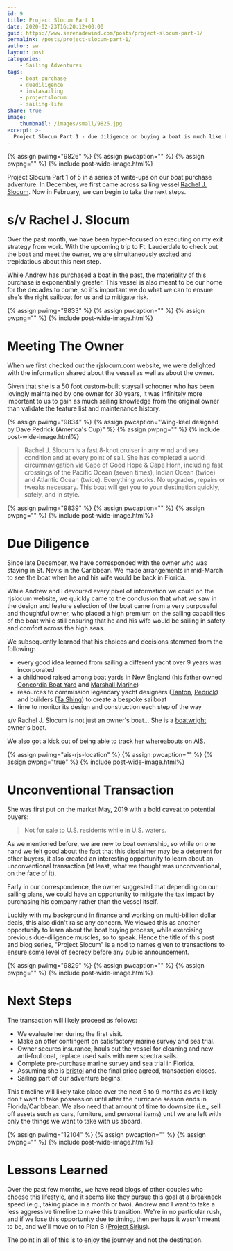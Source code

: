 ```yaml
---
id: 9
title: Project Slocum Part 1
date: 2020-02-23T16:20:12+00:00
guid: https://www.serenadewind.com/posts/project-slocum-part-1/
permalink: /posts/project-slocum-part-1/
author: sw
layout: post
categories:
    - Sailing Adventures
tags:
    - boat-purchase
    - duediligence
    - instasailing
    - projectslocum
    - sailing-life
share: true
image:
    thumbnail: /images/small/9826.jpg 
excerpt: >-
  Project Slocum Part 1 - due diligence on buying a boat is much like buying a house. Just as you may make an offer contingent on several variables, in the case of buying a boat it will be contingent on a marine survey and a sea trial. 
---
```

{% assign pwimg="9826" %}
{% assign pwcaption="" %}
{% assign pwpng="" %}
{% include post-wide-image.html%}


Project Slocum Part 1 of 5 in a series of write-ups on our boat purchase adventure. In December, we first came across sailing vessel [Rachel J. Slocum](https://serenadewind.com/posts/when-first-we-saw-rachel-j-slocum/ "Rachel J Slocum"). Now in February, we can begin to take the next steps.

# s/v Rachel J. Slocum

Over the past month, we have been hyper-focused on executing on my exit strategy from work. With the upcoming trip to Ft. Lauderdale to check out the boat and meet the owner, we are simultaneously excited and trepidatious about this next step.

While Andrew has purchased a boat in the past, the materiality of this purchase is exponentially greater. This vessel is also meant to be our home for the decades to come, so it's important we do what we can to ensure she's the right sailboat for us and to mitigate risk.

{% assign pwimg="9833" %}
{% assign pwcaption="" %}
{% assign pwpng="" %}
{% include post-wide-image.html%}


# Meeting The Owner

When we first checked out the rjslocum.com website, we were delighted with the information shared about the vessel as well as about the owner.

Given that she is a 50 foot custom-built staysail schooner who has been lovingly maintained by one owner for 30 years, it was infinitely more important to us to gain as much sailing knowledge from the original owner than validate the feature list and maintenance history.

{% assign pwimg="9834" %}
{% assign pwcaption="Wing-keel designed by Dave Pedrick (America's Cup)" %}
{% assign pwpng="" %}
{% include post-wide-image.html%}


>Rachel J. Slocum is a fast 8-knot cruiser in any wind and sea condition and at every point of sail.
>She has completed a world circumnavigation via Cape of Good Hope & Cape Horn, including fast crossings of the Pacific Ocean (seven times), Indian Ocean (twice) and Atlantic Ocean (twice). Everything works.
>No upgrades, repairs or tweaks necessary. This boat will get you to your destination quickly, safely, and in style.

{% assign pwimg="9839" %}
{% assign pwcaption="" %}
{% assign pwpng="" %}
{% include post-wide-image.html%}
 

# Due Diligence

Since late December, we have corresponded with the owner who was staying in St. Nevis in the Caribbean. We made arrangements in mid-March to see the boat when he and his wife would be back in Florida.

While Andrew and I devoured every pixel of information we could on the rjslocum website, we quickly came to the conclusion that what we saw in the design and feature selection of the boat came from a very purposeful and thoughtful owner, who placed a high premium on the sailing capabilities of the boat while still ensuring that he and his wife would be sailing in safety and comfort across the high seas. 

We subsequently learned that his choices and decisions stemmed from the following:

- every good idea learned from sailing a different yacht over 9 years was incorporated
- a childhood raised among boat yards in New England (his father owned [Concordia Boat Yard](https://www.concordiaboats.com/ "Concordia") and [Marshall Marine](https://www.marshallcat.com/ "Marshall Marine"))
- resources to commission legendary yacht designers ([Tanton](https://chauncey-tanton-wb7a.squarespace.com/ "Tanton"), [Pedrick](https://www.pedrickyacht.com/ "Pedrick")) and builders ([Ta Shing](http://www.tashingyachts.com.tw/ "Ta Shing Boatyard")) to create a bespoke sailboat
- time to monitor its design and construction each step of the way

s/v Rachel J. Slocum is not just an owner's boat... She is a [boatwright](https://www.dictionary.com/browse/boatwright "boatwright") owner's boat.

We also got a kick out of being able to track her whereabouts on [AIS](https://www.myshiptracking.com/?mmsi=235001830 "Find RJS"). 

{% assign pwimg="ais-rjs-location" %}
{% assign pwcaption="" %}
{% assign pwpng="true" %}
{% include post-wide-image.html%}


# Unconventional Transaction

She was first put on the market May, 2019 with a bold caveat to potential buyers:

>Not for sale to U.S. residents while in U.S. waters.

As we mentioned before, we are new to boat ownership, so while on one hand we felt good about the fact that this disclaimer may be a deterrent for other buyers, it also created an interesting opportunity to learn about an unconventional transaction (at least, what we thought was unconventional, on the face of it). 

Early in our correspondence, the owner suggested that depending on our sailing plans, we could have an opportunity to mitigate the tax impact by purchasing his company rather than the vessel itself.

Luckily with my background in finance and working on multi-billion dollar deals, this also didn't raise any concern. We viewed this as another opportunity to learn about the boat buying process, while exercising previous due-diligence muscles, so to speak. Hence the title of this post and blog series, "Project Slocum" is a nod to names given to transactions to ensure some level of secrecy before any public announcement. 

{% assign pwimg="9829" %}
{% assign pwcaption="" %}
{% assign pwpng="" %}
{% include post-wide-image.html%}
 

# Next Steps

The transaction will likely proceed as follows:

- We evaluate her during the first visit.
- Make an offer contingent on satisfactory marine survey and sea trial.
- Owner secures insurance, hauls out the vessel for cleaning and new anti-foul coat, replace used sails with new spectra sails.
- Complete pre-purchase marine survey and sea trial in Florida.
- Assuming she is [bristol](http://www.boatinspect.com/Insurance%20Survey.htm "bristol") and the final price agreed, transaction closes.
- Sailing part of our adventure begins!

This timeline will likely take place over the next 6 to 9 months as we likely don't want to take possession until after the hurricane season ends in Florida/Caribbean. We also need that amount of time to downsize (i.e., sell off assets such as cars, furniture, and personal items) until we are left with only the things we want to take with us aboard.

{% assign pwimg="12104" %}
{% assign pwcaption="" %}
{% assign pwpng="" %}
{% include post-wide-image.html%}
 

# Lessons Learned

Over the past few months, we have read blogs of other couples who choose this lifestyle, and it seems like they pursue this goal at a breakneck speed (e.g., taking place in a month or two). Andrew and I want to take a less aggressive timeline to make this transition. We're in no particular rush, and if we lose this opportunity due to timing, then perhaps it wasn't meant to be, and we'll move on to Plan B ([Project Sirius](https://serenadewind.com/posts/boot-2020/ "Project Sirius")).

The point in all of this is to enjoy the journey and not the destination. 

